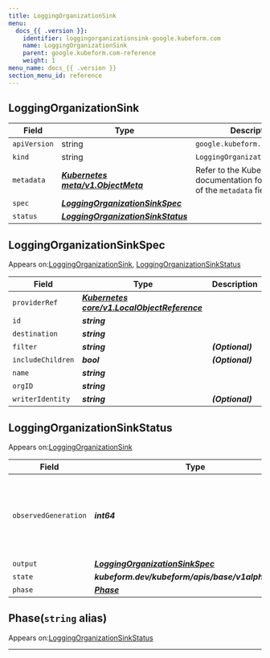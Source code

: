 ```yaml
---
title: LoggingOrganizationSink
menu:
  docs_{{ .version }}:
    identifier: loggingorganizationsink-google.kubeform.com
    name: LoggingOrganizationSink
    parent: google.kubeform.com-reference
    weight: 1
menu_name: docs_{{ .version }}
section_menu_id: reference
---
```


## LoggingOrganizationSink
| Field | Type | Description |
| ------ | ----- | ----------- |
| `apiVersion` | string | `google.kubeform.com/v1alpha1` |
|    `kind` | string | `LoggingOrganizationSink` |
| `metadata` | ***[Kubernetes meta/v1.ObjectMeta](https://kubernetes.io/docs/reference/generated/kubernetes-api/v1.13/#objectmeta-v1-meta)***|Refer to the Kubernetes API documentation for the fields of the `metadata` field.|
| `spec` | ***[LoggingOrganizationSinkSpec](#loggingorganizationsinkspec)***||
| `status` | ***[LoggingOrganizationSinkStatus](#loggingorganizationsinkstatus)***||
## LoggingOrganizationSinkSpec

Appears on:[LoggingOrganizationSink](#loggingorganizationsink), [LoggingOrganizationSinkStatus](#loggingorganizationsinkstatus)

| Field | Type | Description |
| ------ | ----- | ----------- |
| `providerRef` | ***[Kubernetes core/v1.LocalObjectReference](https://kubernetes.io/docs/reference/generated/kubernetes-api/v1.13/#localobjectreference-v1-core)***||
| `id` | ***string***||
| `destination` | ***string***||
| `filter` | ***string***| ***(Optional)*** |
| `includeChildren` | ***bool***| ***(Optional)*** |
| `name` | ***string***||
| `orgID` | ***string***||
| `writerIdentity` | ***string***| ***(Optional)*** |
## LoggingOrganizationSinkStatus

Appears on:[LoggingOrganizationSink](#loggingorganizationsink)

| Field | Type | Description |
| ------ | ----- | ----------- |
| `observedGeneration` | ***int64***| ***(Optional)*** Resource generation, which is updated on mutation by the API Server.|
| `output` | ***[LoggingOrganizationSinkSpec](#loggingorganizationsinkspec)***| ***(Optional)*** |
| `state` | ***kubeform.dev/kubeform/apis/base/v1alpha1.State***| ***(Optional)*** |
| `phase` | ***[Phase](#phase)***| ***(Optional)*** |
## Phase(`string` alias)

Appears on:[LoggingOrganizationSinkStatus](#loggingorganizationsinkstatus)

---
